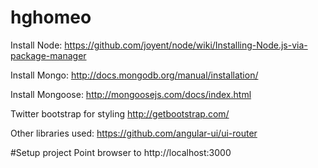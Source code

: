 # hghomeo

Install Node:
https://github.com/joyent/node/wiki/Installing-Node.js-via-package-manager

Install Mongo:
http://docs.mongodb.org/manual/installation/

Install Mongoose:
http://mongoosejs.com/docs/index.html

Twitter bootstrap for styling
http://getbootstrap.com/

Other libraries used:
https://github.com/angular-ui/ui-router

#Setup project
Point browser to http://localhost:3000 
